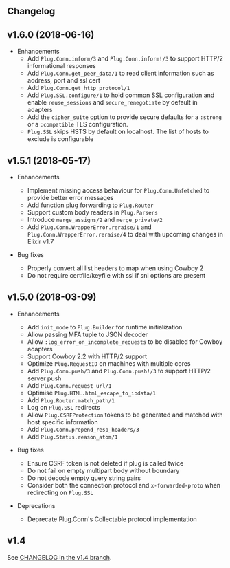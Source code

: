 ## Changelog

## v1.6.0 (2018-06-16)

* Enhancements
  * Add `Plug.Conn.inform/3` and `Plug.Conn.inform!/3` to support HTTP/2 informational responses
  * Add `Plug.Conn.get_peer_data/1` to read client information such as address, port and ssl cert
  * Add `Plug.Conn.get_http_protocol/1`
  * Add `Plug.SSL.configure/1` to hold common SSL configuration and enable `reuse_sessions` and `secure_renegotiate` by default in adapters
  * Add the `cipher_suite` option to provide secure defaults for a `:strong` or a `:compatible` TLS configuration.
  * `Plug.SSL` skips HSTS by default on localhost. The list of hosts to exclude is configurable

## v1.5.1 (2018-05-17)

* Enhancements
  * Implement missing access behaviour for `Plug.Conn.Unfetched` to provide better error messages
  * Add function plug forwarding to `Plug.Router`
  * Support custom body readers in `Plug.Parsers`
  * Introduce `merge_assigns/2` and `merge_private/2`
  * Add `Plug.Conn.WrapperError.reraise/1` and `Plug.Conn.WrapperError.reraise/4` to deal with upcoming changes in Elixir v1.7

* Bug fixes
  * Properly convert all list headers to map when using Cowboy 2
  * Do not require certfile/keyfile with ssl if sni options are present

## v1.5.0 (2018-03-09)

* Enhancements
  * Add `init_mode` to `Plug.Builder` for runtime initialization
  * Allow passing MFA tuple to JSON decoder
  * Allow `:log_error_on_incomplete_requests` to be disabled for Cowboy adapters
  * Support Cowboy 2.2 with HTTP/2 support
  * Optimize `Plug.RequestID` on machines with multiple cores
  * Add `Plug.Conn.push/3` and `Plug.Conn.push!/3` to support HTTP/2 server push
  * Add `Plug.Conn.request_url/1`
  * Optimise `Plug.HTML.html_escape_to_iodata/1`
  * Add `Plug.Router.match_path/1`
  * Log on `Plug.SSL` redirects
  * Allow `Plug.CSRFProtection` tokens to be generated and matched with host specific information
  * Add `Plug.Conn.prepend_resp_headers/3`
  * Add `Plug.Status.reason_atom/1`

* Bug fixes
  * Ensure CSRF token is not deleted if plug is called twice
  * Do not fail on empty multipart body without boundary
  * Do not decode empty query string pairs
  * Consider both the connection protocol and `x-forwarded-proto` when redirecting on `Plug.SSL`

* Deprecations
  * Deprecate Plug.Conn's Collectable protocol implementation

## v1.4

See [CHANGELOG in the v1.4 branch](https://github.com/elixir-plug/plug/blob/v1.4/CHANGELOG.md).
